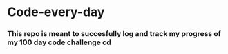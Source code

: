 # Code-every-day

### This repo is meant to succesfully log and track my progress of my 100 day code challenge cd